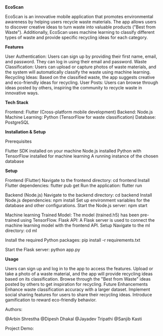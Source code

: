 **EcoScan**

EcoScan is an innovative mobile application that promotes environmental awareness by helping users recycle waste materials.
The app allows users to discover creative ideas to turn waste into valuable products ("Best from Waste"). 
Additionally, EcoScan uses machine learning to classify different types of waste and provide specific recycling ideas for each category.

**Features**

User Authentication: Users can sign up by providing their first name, email, and password. They can log in using their email and password.
Waste Classification: Users can upload or capture photos of waste materials, and the system will automatically classify the waste using machine learning.
Recycling Ideas: Based on the classified waste, the app suggests creative and eco-friendly ideas for recycling.
User Posts: Users can browse through ideas posted by others, inspiring the community to recycle waste in innovative ways.

**Tech Stack**

Frontend: Flutter (Cross-platform mobile development)
Backend: Node.js 
Machine Learning: Python (TensorFlow for waste classification)
Database: PostgreSQL

**Installation & Setup**

Prerequisites

Flutter SDK installed on your machine
Node.js installed
Python with TensorFlow installed for machine learning
A running instance of the chosen database

**Setup**

Frontend (Flutter)
Navigate to the frontend directory:
cd frontend
Install Flutter dependencies:
flutter pub get
Run the application:
flutter run

Backend (Node.js)
Navigate to the backend directory:
cd backend
Install Node.js dependencies:
npm install
Set up environment variables for the database and other configurations.
Start the Node.js server:
npm start

Machine learning
Trained Model: The model (trained.h5) has been pre-trained using TensorFlow.
Flask API: A Flask server is used to connect the machine learning model with the frontend API.
Setup
Navigate to the ml directory:
 cd ml

Install the required Python packages:
pip install -r requirements.txt

Start the Flask server:
python app.py

**Usage**

Users can sign up and log in to the app to access the features.
Upload or take a photo of a waste material, and the app will provide recycling ideas based on its classification.
Browse through the "Best from Waste" ideas posted by others to get inspiration for recycling.
Future Enhancements
Enhance waste classification accuracy with a larger dataset.
Implement social sharing features for users to share their recycling ideas.
Introduce gamification to reward eco-friendly behavior.

Authors:

@Arbin Shrestha
@Dipesh Dhakal
@Jayadev Tripathi
@Sanjib Kasti


Project Demo:



       	                 
           
     



